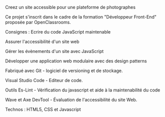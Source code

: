 
Creez un site accessible pour une plateforme de photographes

Ce projet s'inscrit dans le cadre de la formation "Développeur Front-End" proposée par OpenClassrooms.

Consignes :
Ecrire du code JavaScript maintenable

Assurer l'accessibilité d'un site web

Gérer les évènements d'un site avec JavaScript

Développer une application web modulaire avec des design patterns


Fabriqué avec
Git - logiciel de versioning et de stockage.

Visual Studio Code - Editeur de code.

Outils
Es-Lint - Vérification du javascript et aide à la maintenabilité du code

Wave et Axe DevTool - Évaluation de l'accessibilité du site Web.

Technos : 
HTML5, CSS et Javascript
